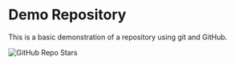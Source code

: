 # Demo Repository

This is a basic demonstration of a repository using git and GitHub.

![GitHub Repo Stars](https://img.shields.io/github/stars/Turbat-git/demo-repo?style=for-the-badge)


